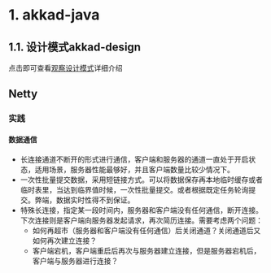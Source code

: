# 1. akkad-java

## 1.1. 设计模式akkad-design

点击即可查看[观察设计模式](akkad-java/akkad-design/Observer.md)详细介绍





## Netty



### 实践

#### 数据通信

- 长连接通道不断开的形式进行通信，客户端和服务器的通道一直处于开启状态，适用场景，服务器性能最够好，并且客户端数量比较少情况下。
- 一次性批量提交数据，采用短链接方式。可以将数据保存再本地临时缓存或者临时表里，当达到临界值时候，一次性批量提交。或者根据既定任务轮询提交。弊端，数据实时性得不到保证。
- 特殊长连接，指定某一段时间内，服务器和客户端没有任何通信，断开连接。下次连接则是客户端向服务器发起请求，再次简历连接。需要考虑两个问题：
  - 如何再超市（服务器和客户端没有任何通信）后关闭通道？关闭通道后又如何再次建立连接？
  - 客户端宕机，客户端重启后再次与服务器建立连接，但是服务器宕机后，客户端与服务器进行连接？

